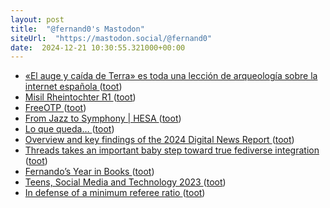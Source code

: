 ```yaml
---
layout: post
title:  "@fernand0's Mastodon"
siteUrl:  "https://mastodon.social/@fernand0"
date:  2024-12-21 10:30:55.321000+00:00
---
```

*  [«El auge y caída de Terra» es toda una lección de arqueología sobre la internet española ](https://www.microsiervos.com/archivo/internet/auge-y-caida-terra-arqueologia-internet-espanola.htm) ([toot](https://mastodon.social/@fernand0/113690349097256153))
*  [Misil Rheintochter R1 ](https://www.flickr.com/photos/fernand0/54205648693) ([toot](https://mastodon.social/@fernand0/113690293476419495))
*  [FreeOTP ](https://freeotp.github.io) ([toot](https://mastodon.social/@fernand0/113690155795398881))
*  [From Jazz to Symphony \| HESA ](https://higheredstrategy.com/from-jazz-to-symphony) ([toot](https://mastodon.social/@fernand0/113689215159119585))
*  [Lo que queda… ](https://avecesunafoto.wordpress.com/2024/12/20/lo-que-queda) ([toot](https://mastodon.social/@fernand0/113688420850031030))
*  [Overview and key findings of the 2024 Digital News Report ](https://reutersinstitute.politics.ox.ac.uk/digital-news-report/2024/dnr-executive-summar) ([toot](https://mastodon.social/@fernand0/113688400560189756))
*  [Threads takes an important baby step toward true fediverse integration ](https://www.theverge.com/2024/12/4/24313229/threads-follow-fediverse-mastodon-users-post-notification) ([toot](https://mastodon.social/@fernand0/113686504831213694))
*  [Fernando’s Year in Books ](https://www.goodreads.com/user/year_in_books/2024/258086) ([toot](https://mastodon.social/@fernand0/113686377159556371))
*  [Teens, Social Media and Technology 2023 ](https://www.pewresearch.org/internet/2023/12/11/teens-social-media-and-technology-2023) ([toot](https://mastodon.social/@fernand0/113686050352730299))
*  [In defense of a minimum referee ratio ](https://crookedtimber.org/2024/12/05/in-defense-of-a-minimum-referee-ratio) ([toot](https://mastodon.social/@fernand0/113685763883710088))
